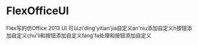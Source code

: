# FlexOfficeUI
Flex写的仿Office 2013 UI
可以zi'ding'yitian'jia自定义an'niu添加自定义h按钮添加自定义chu'li和按钮添加自定义fang'fa处理和按钮添加自定义
